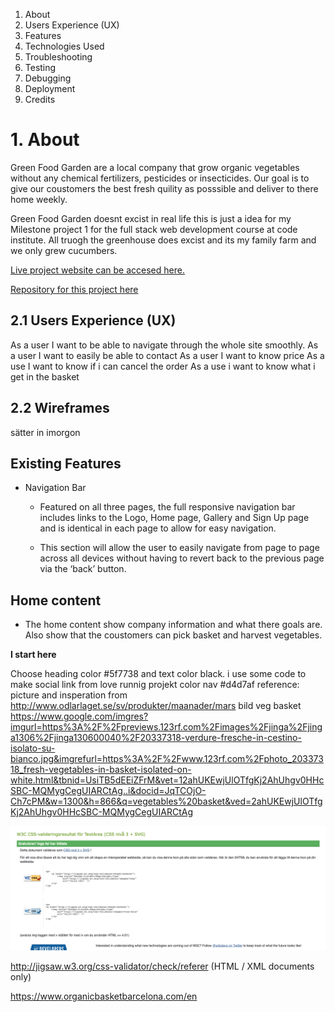 
1. About
2. Users Experience (UX)
3. Features
4. Technologies Used
5. Troubleshooting
6. Testing
7. Debugging
8. Deployment
9. Credits

 # 1. About

 Green Food Garden are a local company that grow organic vegetables without any chemical fertilizers, pesticides or insecticides.
Our goal is to give our coustomers the best fresh quility as posssible and deliver to there home weekly.

Green Food Garden doesnt excist in real life this is just a idea for my Milestone project 1 for the full stack web development course at code institute. All truogh the greenhouse does excist and its my family farm and we only grew cucumbers. 

[Live project website can be accesed here.](https://kharriitd.github.io/ms_project_html-css/)

[Repository for this project here](https://github.com/kharriiTD/ms_project_html-css)

## 2.1 Users Experience (UX)
As a user I want to be able to navigate through the whole site smoothly. 
As a user I want to easily be able to contact
As a user I want to know price 
As a use I want to know if i can cancel the order
As a use i want to know what i get in the basket

 ## 2.2 Wireframes

 sätter in imorgon

## Existing Features

- Navigation Bar

   - Featured on all three pages, the full responsive navigation bar includes links to the Logo, Home page, Gallery and Sign Up page and is identical in each page to allow for easy navigation.

  - This section will allow the user to easily navigate from page to page across all devices without having to revert back to the previous page via the ‘back’ button.
## Home content

  - The home content show company information and what there goals are. Also show that the coustomers can pick basket and harvest vegetables. 








**I start here**

Choose heading color #5f7738 and text color black. 
i use some code  to make social link from love runnig projekt
color nav #d4d7af
reference:
picture and insperation from 
http://www.odlarlaget.se/sv/produkter/maanader/mars
bild veg basket
https://www.google.com/imgres?imgurl=https%3A%2F%2Fpreviews.123rf.com%2Fimages%2Fjinga%2Fjinga1306%2Fjinga130600040%2F20337318-verdure-fresche-in-cestino-isolato-su-bianco.jpg&imgrefurl=https%3A%2F%2Fwww.123rf.com%2Fphoto_20337318_fresh-vegetables-in-basket-isolated-on-white.html&tbnid=UsiTB5dEEiZFrM&vet=12ahUKEwjUlOTfgKj2AhUhgv0HHcSBC-MQMygCegUIARCtAg..i&docid=JqTCOjO-Ch7cPM&w=1300&h=866&q=vegetables%20basket&ved=2ahUKEwjUlOTfgKj2AhUhgv0HHcSBC-MQMygCegUIARCtAg


![alt text](assets/css/images/css-val.png)

http://jigsaw.w3.org/css-validator/check/referer (HTML / XML documents only)

https://www.organicbasketbarcelona.com/en